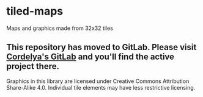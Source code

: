 # tiled-maps
 Maps and graphics made from 32x32 tiles
 
 ## This repository has moved to GitLab. Please visit [Cordelya's GitLab](https://gitlab.com/cordelya) and you'll find the active project there.
 
 Graphics in this library are licensed under Creative Commons Attribution Share-Alike 4.0. Individual tile elements may have less restrictive licensing.
